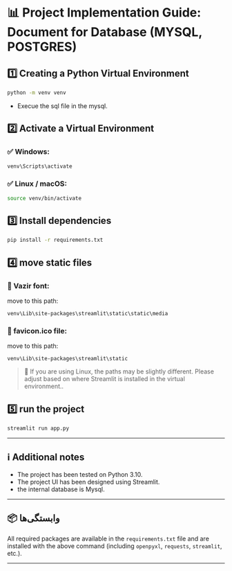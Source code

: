 

# 📊 Project Implementation Guide: Document for Database (MYSQL, POSTGRES)

## 1️⃣ Creating a Python Virtual Environment

```bash
python -m venv venv
```
* Execue the sql file in the mysql.

## 2️⃣ Activate a Virtual Environment

### ✅ Windows:

```bash
venv\Scripts\activate
```

### ✅ Linux / macOS:

```bash
source venv/bin/activate
```

## 3️⃣ Install dependencies

```bash
pip install -r requirements.txt
```

## 4️⃣ move static files

### 📁 Vazir font:

move to this path:

```
venv\Lib\site-packages\streamlit\static\static\media
```

### 📁 favicon.ico file:

move to this path:

```
venv\Lib\site-packages\streamlit\static
```

> 🔸 If you are using Linux, the paths may be slightly different. Please adjust based on where Streamlit is installed in the virtual environment..

## 5️⃣ run the project

```bash
streamlit run app.py
```

---

## ℹ️ Additional notes

* The project has been tested on Python 3.10.
* The project UI has been designed using Streamlit.
* the internal database is Mysql.

---

## 📦 وابستگی‌ها

All required packages are available in the `requirements.txt` file and are installed with the above command (including `openpyxl`, `requests`, `streamlit`, etc.).

---

```

```